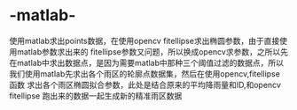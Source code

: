 # -matlab-
使用matlab求出points数据，在使用opencv fitellipse求出椭圆参数，由于直接使用matlab参数求出来的 fitellipse参数又问题，所以换成opencv求参数，之所以先在matlab中求出数据点，是因为需要matlab中那种三个阈值过滤的数据点，所以我们使用matlab先求出各个雨区的轮廓点数据集，然后在使用opencv,fitellipse 函数 求出各个雨区椭圆拟合参数，此处是结合原来的平均降雨量和ID,和opencv fitellipse 跑出来的数据一起生成新的精准雨区数据
